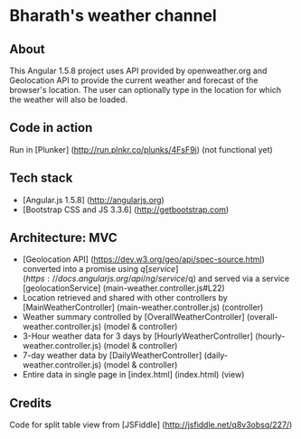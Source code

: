 # Bharath's weather channel
## About
This Angular 1.5.8 project uses API provided by openweather.org and Geolocation API to provide the current weather and forecast of the browser's location.
The user can optionally type in the location for which the weather will also be loaded.

## Code in action
Run in [Plunker] (http://run.plnkr.co/plunks/4FsF9i) (not functional yet)

## Tech stack
* [Angular.js 1.5.8] (http://angularjs.org)
* [Bootstrap CSS and JS 3.3.6] (http://getbootstrap.com)

## Architecture: MVC
* [Geolocation API] (https://dev.w3.org/geo/api/spec-source.html) converted into a promise using $q [service] (https://docs.angularjs.org/api/ng/service/$q) and served via a service [geolocationService] (main-weather.controller.js#L22)
* Location retrieved and shared with other controllers by [MainWeatherController] (main-weather.controller.js) (controller)
* Weather summary controlled by [OverallWeatherController] (overall-weather.controller.js) (model & controller)
* 3-Hour weather data for 3 days by [HourlyWeatherController] (hourly-weather.controller.js) (model & controller)
* 7-day weather data by [DailyWeatherController] (daily-weather.controller.js) (model & controller)
* Entire data in single page in [index.html] (index.html) (view)

## Credits
Code for split table view from [JSFiddle] (http://jsfiddle.net/q8v3obsq/227/)
